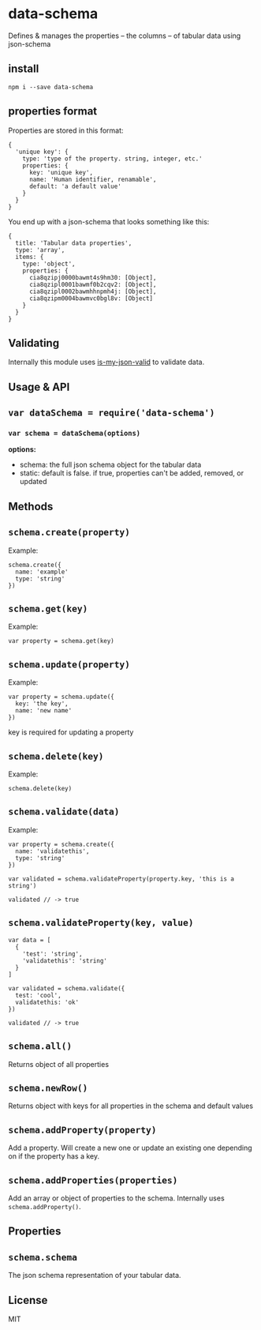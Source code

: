 # data-schema

Defines & manages the properties – the columns – of tabular data using json-schema

## install

```
npm i --save data-schema
```

## properties format

Properties are stored in this format:

```
{
  'unique key': {
    type: 'type of the property. string, integer, etc.'
    properties: {
      key: 'unique key',
      name: 'Human identifier, renamable',
      default: 'a default value'
    }
  }
}
```

You end up with a json-schema that looks something like this:

```
{ 
  title: 'Tabular data properties',
  type: 'array',
  items: { 
    type: 'object',
    properties: {
      cia8qzipj0000bawmt4s9hm30: [Object],
      cia8qzipl0001bawmf0b2cqv2: [Object],
      cia8qzipl0002bawmhhnpmh4j: [Object],
      cia8qzipm0004bawmvc0bgl8v: [Object] 
    } 
  } 
}
```

## Validating

Internally this module uses [is-my-json-valid](http://npmjs.org/is-my-json-valid) to validate data.

## Usage & API

## `var dataSchema = require('data-schema')`

### `var schema = dataSchema(options)`

**options:**  
  - schema: the full json schema object for the tabular data
  - static: default is false. if true, properties can't be added, removed, or updated

## Methods

## `schema.create(property)`

Example:

```
schema.create({
  name: 'example'
  type: 'string'
})
```

## `schema.get(key)`

Example:

```
var property = schema.get(key)
```

## `schema.update(property)`

Example:

```
var property = schema.update({
  key: 'the key',
  name: 'new name'
})
```

key is required for updating a property

## `schema.delete(key)`

Example:

```
schema.delete(key)
```

## `schema.validate(data)`

Example:

```
var property = schema.create({
  name: 'validatethis',
  type: 'string'
})

var validated = schema.validateProperty(property.key, 'this is a string')

validated // -> true
```

## `schema.validateProperty(key, value)`

```
var data = [
  {
    'test': 'string',
    'validatethis': 'string'
  }
]

var validated = schema.validate({
  test: 'cool',
  validatethis: 'ok'
})

validated // -> true
```

## `schema.all()`

Returns object of all properties

## `schema.newRow()`

Returns object with keys for all properties in the schema and default values

## `schema.addProperty(property)`

Add a property. Will create a new one or update an existing one depending on if the property has a key.

## `schema.addProperties(properties)`

Add an array or object of properties to the schema. Internally uses `schema.addProperty()`.

## Properties

## `schema.schema`

The json schema representation of your tabular data.

## License

MIT